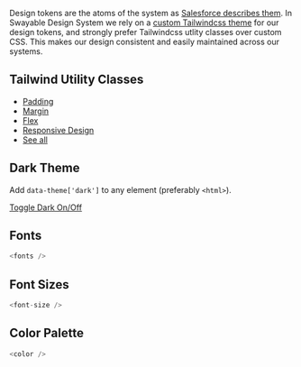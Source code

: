 Design tokens are the atoms of the system as [Salesforce describes them](https://www.lightningdesignsystem.com/design-tokens/). In Swayable Design System we rely on a [custom Tailwindcss theme](https://tailwindcss.com/docs/theme) for our design tokens, and strongly prefer Tailwindcss utlity classes over custom CSS. This makes our design consistent and easily maintained across our systems.

## Tailwind Utility Classes
- [Padding](https://tailwindcss.com/docs/padding)
- [Margin](https://tailwindcss.com/docs/margin)
- [Flex](https://tailwindcss.com/docs/flex)
- [Responsive Design](https://tailwindcss.com/docs/responsive-design/)
- [See all](https://tailwindcss.com/docs)

## Dark Theme
Add `data-theme['dark']` to any element (preferably `<html>`).

[Toggle Dark On/Off](/#/Templates/Index?theme=toggle)  

## Fonts

```js
<fonts />
```

## Font Sizes

```js
<font-size />
```

## Color Palette

```js
<color />
```
